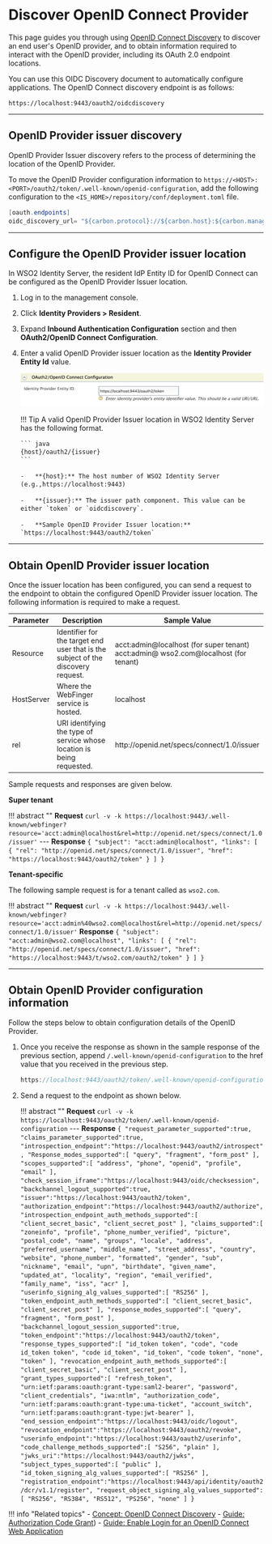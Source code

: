 # Discover OpenID Connect Provider

This page guides you through using [OpenID Connect Discovery](../../../references/concepts/authentication/discovery) to discover an end user's OpenID provider, and to obtain information required to interact with the OpenID provider, including its OAuth 2.0 endpoint locations. 

You can use this OIDC Discovery document to automatically configure applications. The OpenID Connect discovery endpoint is as follows:

```
https://localhost:9443/oauth2/oidcdiscovery
```

-----

## OpenID Provider issuer discovery

OpenID Provider Issuer discovery refers to the process of determining the location of the OpenID Provider.

To move the OpenID Provider configuration information to `https://<HOST>:<PORT>/oauth2/token/.well-known/openid-configuration`, add the following configuration to the `<IS_HOME>/repository/conf/deployment.toml` file.
    
``` java
[oauth.endpoints]
oidc_discovery_url= "${carbon.protocol}://${carbon.host}:${carbon.management.port}/oauth2/token"
```

----

## Configure the OpenID Provider issuer location

In WSO2 Identity Server, the resident IdP Entity ID for OpenID Connect can be configured as the OpenID Provider Issuer location. 

1.  Log in to the management console.

2.  Click **Identity Providers > Resident**. 

3.  Expand **Inbound Authentication Configuration** section and then **OAuth2/OpenID Connect Configuration**.

4.  Enter a valid OpenID Provider issuer location as the **Identity Provider Entity Id** value.  

    ![idp-entity-id]( ../../assets/img/guides/idp-entity-id.png) 

    !!! Tip
        A valid OpenID Provider Issuer location in WSO2 Identity Server has the following format.

        ``` java
        {host}/oauth2/{issuer}
        ```

	    -   **{host}:** The host number of WSO2 Identity Server (e.g.,https://localhost:9443)

	    -   **{issuer}:** The issuer path component. This value can be either `token` or `oidcdiscovery`.

	    -   **Sample OpenID Provider Issuer location:** `https://localhost:9443/oauth2/token`

----

## Obtain OpenID Provider issuer location

Once the issuer location has been configured, you can send a request to the endpoint to obtain the configured OpenID Provider issuer location.
The following information is required to make a request.

<table>
<thead>
<tr class="header">
<th>Parameter</th>
<th>Description</th>
<th>Sample Value</th>
</tr>
</thead>
<tbody>
<tr class="odd">
<td>Resource</td>
<td>Identifier for the target end user that is the subject of the discovery request.</td>
<td>acct:admin@localhost (for super tenant)<br />
acct:admin@ wso2.com@localhost (for tenant)</td>
</tr>
<tr class="even">
<td>HostServer</td>
<td>Where the WebFinger service is hosted.</td>
<td>localhost</td>
</tr>
<tr class="odd">
<td>rel</td>
<td>URI identifying the type of service whose location is being requested.</td>
<td>http://openid.net/specs/connect/1.0/issuer</td>
</tr>
</tbody>
</table>

Sample requests and responses are given below.

**Super tenant**

!!! abstract ""
    **Request**
    ```
    curl -v -k https://localhost:9443/.well-known/webfinger?resource='acct:admin@localhost&rel=http://openid.net/specs/connect/1.0/issuer'
    ```
    ---
    **Response**
    ```
    {
      "subject": "acct:admin@localhost",
      "links": [
         {
            "rel": "http://openid.net/specs/connect/1.0/issuer",
            "href": "https://localhost:9443/oauth2/token"
         }
      ]
    }
    ```

**Tenant-specific**

The following sample request is for a tenant called as `wso2.com`.

!!! abstract ""
    **Request**
    ```
    curl -v -k https://localhost:9443/.well-known/webfinger?resource='acct:admin%40wso2.com@localhost&rel=http://openid.net/specs/connect/1.0/issuer'
    ```
    **Response**
    ```
    {
    "subject": "acct:admin@wso2.com@localhost",
    "links": [
        {
            "rel": "http://openid.net/specs/connect/1.0/issuer",
            "href": "https://localhost:9443/t/wso2.com/oauth2/token"
        }
    ]
    }
    ```

----

## Obtain OpenID Provider configuration information

Follow the steps below to obtain configuration details of the OpenID Provider.

1.  Once you receive the response as shown in the sample response of the previous section, append `/.well-known/openid-configuration` to the href value that you received in the previous step.

    ``` java
    https://localhost:9443/oauth2/token/.well-known/openid-configuration
    ```

2.  Send a request to the endpoint as shown below.

    !!! abstract ""
        **Request**
        ```
        curl -v -k https://localhost:9443/oauth2/token/.well-known/openid-configuration
        ```
        ---
        **Response**
        ```
        {
            "request_parameter_supported":true,
            "claims_parameter_supported":true,
            "introspection_endpoint":"https://localhost:9443/oauth2/introspect",
            "Response_modes_supported":[
                "query",
                "fragment",
                "form_post"
            ],
            "scopes_supported":[
                "address",
                "phone",
                "openid",
                "profile",
                "email"
            ],
            "check_session_iframe":"https://localhost:9443/oidc/checksession",
            "backchannel_logout_supported":true,
            "issuer":"https://localhost:9443/oauth2/token",
            "authorization_endpoint":"https://localhost:9443/oauth2/authorize",
            "introspection_endpoint_auth_methods_supported":[
                "client_secret_basic",
                "client_secret_post"
            ],
            "claims_supported":[
                "zoneinfo",
                "profile",
                "phone_number_verified",
                "picture",
                "postal_code",
                "name",
                "groups",
                "locale",
                "address",
                "preferred_username",
                "middle_name",
                "street_address",
                "country",
                "website",
                "phone_number",
                "formatted",
                "gender",
                "sub",
                "nickname",
                "email",
                "upn",
                "birthdate",
                "given_name",
                "updated_at",
                "locality",
                "region",
                "email_verified",
                "family_name",
                "iss",
                "acr"
            ],
            "userinfo_signing_alg_values_supported":[
                "RS256"
            ],
            "token_endpoint_auth_methods_supported":[
                "client_secret_basic",
                "client_secret_post"
            ],
            "response_modes_supported":[
                "query",
                "fragment",
                "form_post"
            ],
            "backchannel_logout_session_supported":true,
            "token_endpoint":"https://localhost:9443/oauth2/token",
            "response_types_supported":[
                "id_token token",
                "code",
                "code id_token token",
                "code id_token",
                "id_token",
                "code token",
                "none",
                "token"
            ],
            "revocation_endpoint_auth_methods_supported":[
                "client_secret_basic",
                "client_secret_post"
            ],
            "grant_types_supported":[
                "refresh_token",
                "urn:ietf:params:oauth:grant-type:saml2-bearer",
                "password",
                "client_credentials",
                "iwa:ntlm",
                "authorization_code",
                "urn:ietf:params:oauth:grant-type:uma-ticket",
                "account_switch",
                "urn:ietf:params:oauth:grant-type:jwt-bearer"
            ],
            "end_session_endpoint":"https://localhost:9443/oidc/logout",
            "revocation_endpoint":"https://localhost:9443/oauth2/revoke",
            "userinfo_endpoint":"https://localhost:9443/oauth2/userinfo",
            "code_challenge_methods_supported":[
                "S256",
                "plain"
            ],
            "jwks_uri":"https://localhost:9443/oauth2/jwks",
            "subject_types_supported":[
                "public"
            ],
            "id_token_signing_alg_values_supported":[
                "RS256"
            ],
            "registration_endpoint":"https://localhost:9443/api/identity/oauth2/dcr/v1.1/register",
            "request_object_signing_alg_values_supported":[
                "RS256",
                "RS384",
                "RS512",
                "PS256",
                "none"
            ]
        }
        ```


!!! info "Related topics"
    - [Concept: OpenID Connect Discovery](../../../references/concepts/authentication/discovery)
    - [Guide: Authorization Code Grant](../../access-delegation/authorization-code/))
    - [Guide: Enable Login for an OpenID Connect Web Application](../webapp-oidc)

